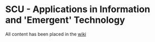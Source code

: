 # SCU - Applications in Information and 'Emergent' Technology

All content has been placed in the [wiki](https://github.com/J-Fo-S/scu-app-tech/wiki)
